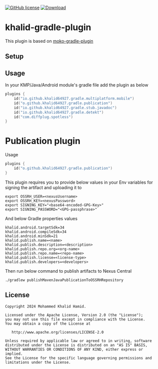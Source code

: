 [![GitHub license](https://img.shields.io/badge/license-Apache%20License%202.0-blue.svg?style=flat)](http://www.apache.org/licenses/LICENSE-2.0) [![Download](https://img.shields.io/maven-central/v/io/github/khalid64927/khalid-gradle-plugin) ](https://repo1.maven.org/maven2/io/github/khalid64927/khalid-gradle-plugin/)

# khalid-gradle-plugin
This plugin is based on [moko-gradle-plugin](https://github.com/icerockdev/moko-gradle-plugin)

## Setup


## Usage

In your KMP/Java/Android module's gradle file add the plugin as below

```kotlin
plugins {
    id("io.github.khalid64927.gradle.multiplatform.mobile")
    id("o.github.khalid64927.gradle.publication")
    id("io.github.khalid64927.gradle.stub.javadoc")
    id("io.github.khalid64927.gradle.detekt")
    id("com.diffplug.spotless")
}
```
# Publication plugin

Usage

```kotlin
plugins {
    id("o.github.khalid64927.gradle.publication")
}
```
This plugin requires you to provide below values in your Env variables for signing the artifact
and uploading it to

```shell
export OSSRH_USER=<nexusUsername>
export OSSRH_KEY=<nexusPassword>
export SIGNING_KEY="<base64-encoded-GPG-Key>"
export SIGNING_PASSWORD="<GPG-passphrase>"
```
And below Gradle properties values

```gradle.properties
khalid.android.targetSdk=34
khalid.android.compileSdk=34
khalid.android.minSdk=21
khalid.publish.name=<name>
khalid.publish.description=<description>
khalid.publish.repo.org=<org-name>
khalid.publish.repo.name=<repo-name>
khalid.publish.license=<license-type>
khalid.publish.developers=<developers>
```

Then run below command to publish artifacts to Nexus Central

```shell
./gradlew publishMavenJavaPublicationToOSSRHRepository
```

## License

    Copyright 2024 Mohammed Khalid Hamid.

    Licensed under the Apache License, Version 2.0 (the "License");
    you may not use this file except in compliance with the License.
    You may obtain a copy of the License at

       http://www.apache.org/licenses/LICENSE-2.0

    Unless required by applicable law or agreed to in writing, software
    distributed under the License is distributed on an "AS IS" BASIS,
    WITHOUT WARRANTIES OR CONDITIONS OF ANY KIND, either express or implied.
    See the License for the specific language governing permissions and
    limitations under the License.
